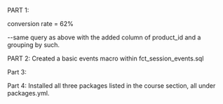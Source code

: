 
PART 1:
<!-- select 
count(
  distinct
    case when add_to_checkout = 1 then session_id
    end
) / count(distinct session_id)
from dbt.dbt_andre_r.fct_session_events -->
conversion rate = 62%

--same query as above with the added column of product_id and a grouping by such. 

PART 2: 
Created a basic events macro within fct_session_events.sql

Part 3:



Part 4:
Installed all three packages listed in the course section, all under packages.yml.